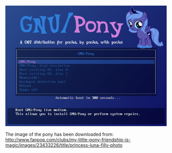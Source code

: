 ![Preview](./preview.png)

The image of the pony has been downloaded from:
    http://www.fanpop.com/clubs/my-little-pony-friendship-is-magic/images/23433226/title/princess-luna-filly-photo
